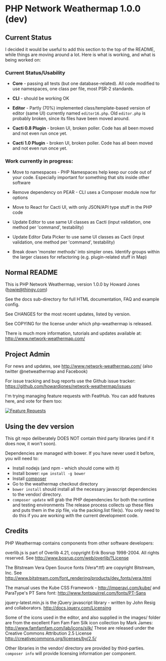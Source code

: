 # PHP Network Weathermap 1.0.0 (dev)

## Current Status

I decided it would be useful to add this section to the top of the README, while things are moving around a lot. Here
is what is working, and what is being worked on:

### Current Status/Usability

* __Core__ - passing all tests (but one database-related). All code modified to use namespaces, one class per file, most PSR-2 standards.

* __CLI__ - should be working OK

* __Editor__ - Partly (70%) implemented class/template-based version of editor (same UI) currently named `editor16.php`. Old `editor.php` is probably broken, since its files have been moved around. 

* __Cacti 0.8 Plugin__ - broken UI, broken poller. Code has all been moved and not even run once yet.

* __Cacti 1.0 Plugin__ - broken UI, broken poller. Code has all been moved and not even run once yet.


### Work currently in progress:

* Move to namespaces - PHP Namespaces help keep our code out of your code. Especially important for something that sits inside other software

* Remove dependency on PEAR - CLI uses a Composer module now for options

* Move to React for Cacti UI, with only JSON/API type stuff in the PHP code

* Update Editor to use same UI classes as Cacti (input validation, one method per 'command', testability)

* Update Editor Data Picker to use same UI classes as Cacti (input validation, one method per 'command', testability)

* Break down 'monster methods' into simpler ones. Identify groups within the larger classes for refactoring (e.g. plugin-related stuff in Map)


## Normal README

This is PHP Network Weathermap, version 1.0.0 by Howard Jones (howie@thingy.com)

See the docs sub-directory for full HTML documentation, FAQ and example config.

See CHANGES for the most recent updates, listed by version.

See COPYING for the license under which php-weathermap is released.

There is much more information, tutorials and updates available at:
    http://www.network-weathermap.com/

## Project Admin 

For news and updates, see http://www.network-weathermap.com/
(also twitter @netweathermap and Facebook)

For issue tracking and bug reports use the Github issue tracker: https://github.com/howardjones/network-weathermap/issues  

I'm trying managing feature requests with FeatHub. You can add features here, and vote for them too:

[![Feature Requests](http://feathub.com/howardjones/network-weathermap?format=svg)](http://feathub.com/howardjones/network-weathermap)

## Using the dev version

This git repo deliberately DOES NOT contain third party libraries (and if it does now, it won't soon).

Dependencies are managed with bower. If you have never used it before, you will need to:

* Install nodejs (and npm - which should come with it)
* Install bower: `npm install -g bower`
* Install [composer](https://getcomposer.org/)
* Go to the weathermap checkout directory
* `bower install` should install all the necessary javascript dependencies to the vendor/ directory.
* `composer update` will grab the PHP dependencies for both the runtime and testing environments
The release process collects up these files and puts them in the zip file, via the packing.list file(s). You only need to do this if you are working with the current development code.

## Credits

PHP Weathermap contains components from other software developers:

overlib.js is part of Overlib 4.21, copyright Erik Bosrup 1998-2004. All rights reserved.
See http://www.bosrup.com/web/overlib/?License

The Bitstream Vera Open Source fonts (Vera*.ttf) are copyright Bitstream, Inc.
See http://www.bitstream.com/font_rendering/products/dev_fonts/vera.html

The manual uses the Kube CSS Framework - http://imperavi.com/kube/
and ParaType's PT Sans font: http://www.fontsquirrel.com/fonts/PT-Sans

jquery-latest.min.js is the jQuery javascript library - written by John Resig and collaborators.
http://docs.jquery.com/Licensing

Some of the icons used in the editor, and also supplied in the images/ folder are
from the excellent Fam Fam Fam Silk icon collection by Mark James: 
   http://www.famfamfam.com/lab/icons/silk/
These are released under the Creative Commons Attribution 2.5 License
   http://creativecommons.org/licenses/by/2.5/

Other libraries in the vendor/ directory are provided by third-parties. `composer info` will
provide licensing information per component.